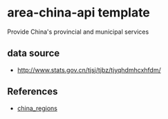 # area-china-api template

Provide China's provincial and municipal services

## data source

- http://www.stats.gov.cn/tjsj/tjbz/tjyqhdmhcxhfdm/


## References

- [china_regions](https://github.com/wecatch/china_regions)




